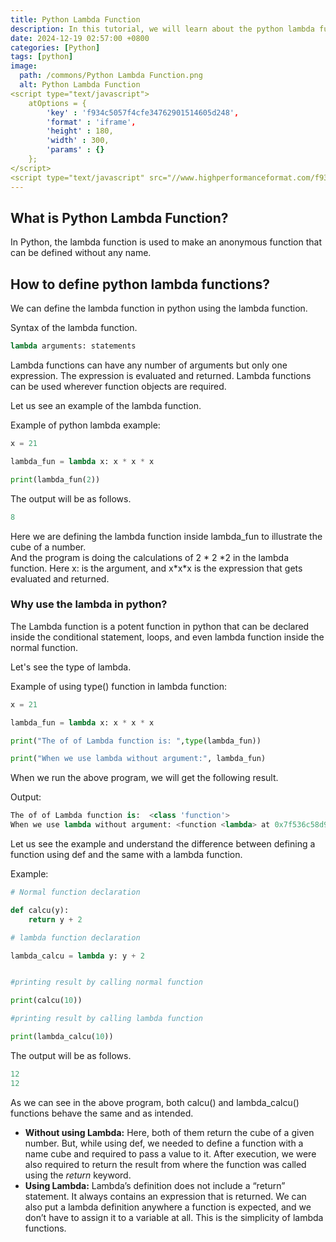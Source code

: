 ```yaml
---
title: Python Lambda Function
description: In this tutorial, we will learn about the python lambda function, also known as the Anonymous function in python. We will learn about lambda functions, their syntax, and how to use them.
date: 2024-12-19 02:57:00 +0800
categories: [Python]
tags: [python]
image:
  path: /commons/Python Lambda Function.png
  alt: Python Lambda Function
<script type="text/javascript">
	atOptions = {
		'key' : 'f934c5057f4cfe34762901514605d248',
		'format' : 'iframe',
		'height' : 180,
		'width' : 300,
		'params' : {}
	};
</script>
<script type="text/javascript" src="//www.highperformanceformat.com/f934c5057f4cfe34762901514605d248/invoke.js"></script>
---
```


## What is Python Lambda Function?

In Python, the lambda function is used to make an anonymous function that can be defined without any name.

## How to define python lambda functions?

We can define the lambda function in python using the lambda function.

Syntax of the lambda function.

```python
lambda arguments: statements 

```

Lambda functions can have any number of arguments but only one expression. The expression is evaluated and returned. Lambda functions can be used wherever function objects are required.

Let us see an example of the lambda function.

Example of python lambda example:

```python
x = 21

lambda_fun = lambda x: x * x * x

print(lambda_fun(2))

```

The output will be as follows.

```python
8

```

Here we are defining the lambda function inside lambda\_fun to illustrate the cube of a number.  
 And the program is doing the calculations of  2 \* 2 \*2 in the lambda function. Here x: is the argument, and x\*x\*x is the expression that gets evaluated and returned.

### Why use the lambda in python?

The Lambda function is a potent function in python that can be declared inside the conditional statement, loops, and even lambda function inside the normal function.

Let's see the type of lambda.

Example of using type() function in lambda function:

```python
x = 21

lambda_fun = lambda x: x * x * x

print("The of of Lambda function is: ",type(lambda_fun))

print("When we use lambda without argument:", lambda_fun)

```

When we run the above program, we will get the following result.

<script type="text/javascript">
	atOptions = {
		'key' : 'f934c5057f4cfe34762901514605d248',
		'format' : 'iframe',
		'height' : 180,
		'width' : 300,
		'params' : {}
	};
</script>
<script type="text/javascript" src="//www.highperformanceformat.com/f934c5057f4cfe34762901514605d248/invoke.js"></script>
Output:

```python
The of of Lambda function is:  <class 'function'>
When we use lambda without argument: <function <lambda> at 0x7f536c58d9d0>

```

Let us see the example and understand the difference between defining a function using def and the same with a lambda function.

Example:

```python
# Normal function declaration

def calcu(y):
    return y + 2

# lambda function declaration

lambda_calcu = lambda y: y + 2


#printing result by calling normal function

print(calcu(10))

#printing result by calling lambda function

print(lambda_calcu(10))

```

The output will be as follows.

```python
12
12
```

As we can see in the above program, both calcu() and lambda\_calcu() functions behave the same and as intended.
<script type="text/javascript">
	atOptions = {
		'key' : 'f934c5057f4cfe34762901514605d248',
		'format' : 'iframe',
		'height' : 180,
		'width' : 300,
		'params' : {}
	};
</script>
<script type="text/javascript" src="//www.highperformanceformat.com/f934c5057f4cfe34762901514605d248/invoke.js"></script>

* **Without using Lambda:** Here, both of them return the cube of a given number. But, while using def, we needed to define a function with a name cube and required to pass a value to it. After execution, we were also required to return the result from where the function was called using the *return* keyword.  
* **Using Lambda:** Lambda’s definition does not include a “return” statement. It always contains an expression that is returned. We can also put a lambda definition anywhere a function is expected, and we don’t have to assign it to a variable at all. This is the simplicity of lambda functions.
